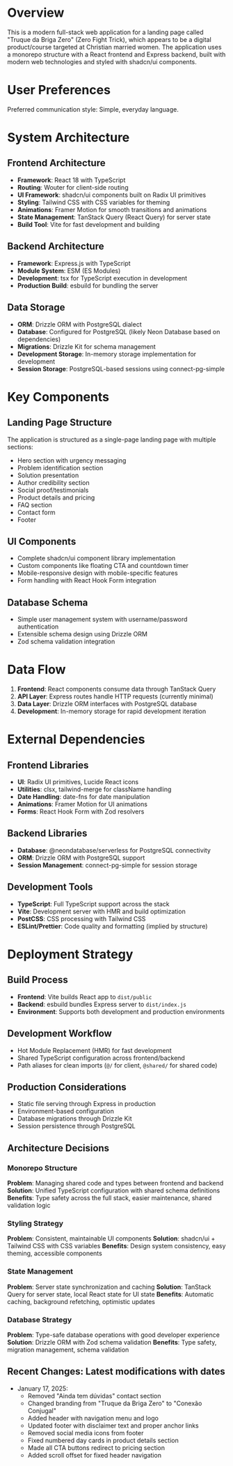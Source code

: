 # Overview

This is a modern full-stack web application for a landing page called "Truque da Briga Zero" (Zero Fight Trick), which appears to be a digital product/course targeted at Christian married women. The application uses a monorepo structure with a React frontend and Express backend, built with modern web technologies and styled with shadcn/ui components.

# User Preferences

Preferred communication style: Simple, everyday language.

# System Architecture

## Frontend Architecture
- **Framework**: React 18 with TypeScript
- **Routing**: Wouter for client-side routing
- **UI Framework**: shadcn/ui components built on Radix UI primitives
- **Styling**: Tailwind CSS with CSS variables for theming
- **Animations**: Framer Motion for smooth transitions and animations
- **State Management**: TanStack Query (React Query) for server state
- **Build Tool**: Vite for fast development and building

## Backend Architecture  
- **Framework**: Express.js with TypeScript
- **Module System**: ESM (ES Modules)
- **Development**: tsx for TypeScript execution in development
- **Production Build**: esbuild for bundling the server

## Data Storage
- **ORM**: Drizzle ORM with PostgreSQL dialect
- **Database**: Configured for PostgreSQL (likely Neon Database based on dependencies)
- **Migrations**: Drizzle Kit for schema management
- **Development Storage**: In-memory storage implementation for development
- **Session Storage**: PostgreSQL-based sessions using connect-pg-simple

# Key Components

## Landing Page Structure
The application is structured as a single-page landing page with multiple sections:
- Hero section with urgency messaging
- Problem identification section 
- Solution presentation
- Author credibility section
- Social proof/testimonials
- Product details and pricing
- FAQ section
- Contact form
- Footer

## UI Components
- Complete shadcn/ui component library implementation
- Custom components like floating CTA and countdown timer
- Mobile-responsive design with mobile-specific features
- Form handling with React Hook Form integration

## Database Schema
- Simple user management system with username/password authentication
- Extensible schema design using Drizzle ORM
- Zod schema validation integration

# Data Flow

1. **Frontend**: React components consume data through TanStack Query
2. **API Layer**: Express routes handle HTTP requests (currently minimal)
3. **Data Layer**: Drizzle ORM interfaces with PostgreSQL database
4. **Development**: In-memory storage for rapid development iteration

# External Dependencies

## Frontend Libraries
- **UI**: Radix UI primitives, Lucide React icons
- **Utilities**: clsx, tailwind-merge for className handling
- **Date Handling**: date-fns for date manipulation
- **Animations**: Framer Motion for UI animations
- **Forms**: React Hook Form with Zod resolvers

## Backend Libraries
- **Database**: @neondatabase/serverless for PostgreSQL connectivity
- **ORM**: Drizzle ORM with PostgreSQL support
- **Session Management**: connect-pg-simple for session storage

## Development Tools
- **TypeScript**: Full TypeScript support across the stack
- **Vite**: Development server with HMR and build optimization
- **PostCSS**: CSS processing with Tailwind CSS
- **ESLint/Prettier**: Code quality and formatting (implied by structure)

# Deployment Strategy

## Build Process
- **Frontend**: Vite builds React app to `dist/public`
- **Backend**: esbuild bundles Express server to `dist/index.js`
- **Environment**: Supports both development and production environments

## Development Workflow
- Hot Module Replacement (HMR) for fast development
- Shared TypeScript configuration across frontend/backend
- Path aliases for clean imports (`@/` for client, `@shared/` for shared code)

## Production Considerations
- Static file serving through Express in production
- Environment-based configuration
- Database migrations through Drizzle Kit
- Session persistence through PostgreSQL

## Architecture Decisions

### Monorepo Structure
**Problem**: Managing shared code and types between frontend and backend
**Solution**: Unified TypeScript configuration with shared schema definitions
**Benefits**: Type safety across the full stack, easier maintenance, shared validation logic

### Styling Strategy  
**Problem**: Consistent, maintainable UI components
**Solution**: shadcn/ui + Tailwind CSS with CSS variables
**Benefits**: Design system consistency, easy theming, accessible components

### State Management
**Problem**: Server state synchronization and caching
**Solution**: TanStack Query for server state, local React state for UI state
**Benefits**: Automatic caching, background refetching, optimistic updates

### Database Strategy
**Problem**: Type-safe database operations with good developer experience
**Solution**: Drizzle ORM with Zod schema validation
**Benefits**: Type safety, migration management, schema validation

## Recent Changes: Latest modifications with dates

- January 17, 2025: 
  - Removed "Ainda tem dúvidas" contact section
  - Changed branding from "Truque da Briga Zero" to "Conexão Conjugal"
  - Added header with navigation menu and logo
  - Updated footer with disclaimer text and proper anchor links
  - Removed social media icons from footer
  - Fixed numbered day cards in product details section
  - Made all CTA buttons redirect to pricing section
  - Added scroll offset for fixed header navigation
